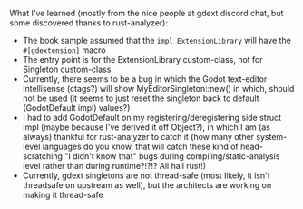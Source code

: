 What I've learned (mostly from the nice people at gdext discord chat, but some discovered thanks to rust-analyzer):
- The book sample assumed that the `impl ExtensionLibrary` will have the `#[gdextension]` macro
- The entry point is for the ExtensionLibrary custom-class, not for Singleton custom-class
- Currently, there seems to be a bug in which the Godot text-editor intellisense (ctags?) will show MyEditorSingleton::new() in which, should not be used (it seems to just reset the singleton back to default (GodotDefault impl) values?)
- I had to add GodotDefault on my registering/deregistering side struct impl (maybe because I've derived it off Object?), in which I am (as always) thankful for rust-analyzer to catch it (how many other system-level languages do you know, that will catch these kind of head-scratching "I didn't know that" bugs during compiling/static-analysis level rather than during runtime?!?!?  All hail rust!)
- Currently, gdext singletons are not thread-safe (most likely, it isn't threadsafe on upstream as well), but the architects are working on making it thread-safe
